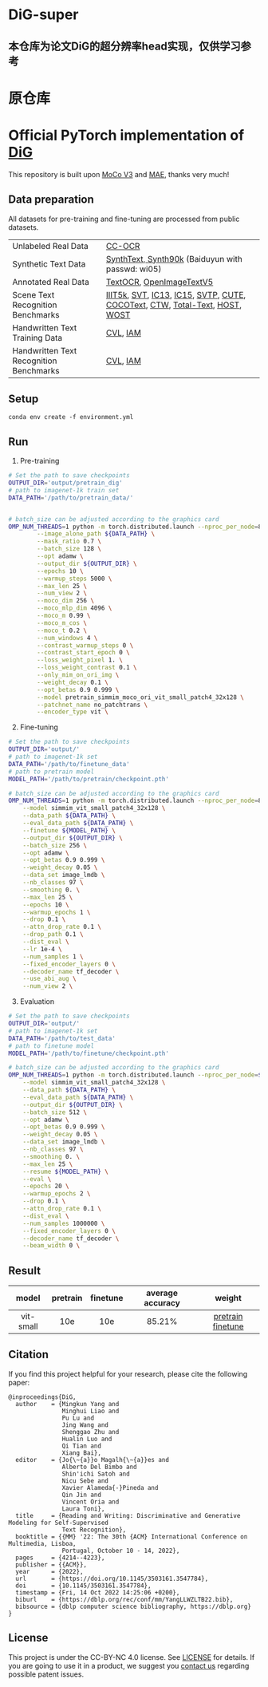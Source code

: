 # DiG-super
## 本仓库为论文DiG的超分辨率head实现，仅供学习参考
# 原仓库
# Official PyTorch implementation of [DiG](https://arxiv.org/pdf/2207.00193)

This repository is built upon [MoCo V3](https://github.com/facebookresearch/moco-v3) and [MAE](https://github.com/pengzhiliang/MAE-pytorch), thanks very much!

## Data preparation
All datasets for pre-training and fine-tuning are processed from public datasets.

<table>
<tbody>
  <tr>
    <td>Unlabeled Real Data</td>
    <td><a href="https://1drv.ms/u/s!AgwG2MwdV23ckOhflPF53mo6a3lpsQ?e=6hoJv5" target="_blank" rel="noopener noreferrer">CC-OCR</a></td>
  </tr>
  <tr>
    <td>Synthetic Text Data</td>
    <td><a href="https://pan.baidu.com/s/1BMYb93u4gW_3GJdjBWSCSw&shfl=sharepset" target="_blank" rel="noopener noreferrer">SynthText, Synth90k</a> (Baiduyun with passwd: wi05)</td>
  </tr>
  <tr>
    <td>Annotated Real Data</td>
    <td><a href="https://1drv.ms/u/s!AgwG2MwdV23ckOdQdd4YekGsOUXGbw?e=qlbQRT" target="_blank" rel="noopener noreferrer">TextOCR</a>, <a href="https://1drv.ms/u/s!AgwG2MwdV23ckOdRteE0zcxINnlfJA?e=1iW92G" target="_blank" rel="noopener noreferrer">OpenImageTextV5</a></td>
  </tr>
  <tr>
    <td>Scene Text Recognition Benchmarks</td>
    <td><a href="https://1drv.ms/u/s!AgwG2MwdV23ckOhvBLdfDlYLNJaiIw?e=vh9krZ" target="_blank" rel="noopener noreferrer">IIIT5k</a>, <a href="https://1drv.ms/u/s!AgwG2MwdV23ckOhyQn60SzFI97IAeQ?e=Pk8rlZ" target="_blank" rel="noopener noreferrer">SVT</a>, <a href="https://1drv.ms/u/s!AgwG2MwdV23ckOhsX6uSXU9yLqjeoA?e=bes8bp" target="_blank" rel="noopener noreferrer">IC13</a>, <a href="https://1drv.ms/u/s!AgwG2MwdV23ckOhuy6ebkDhU3i5vcQ?e=t1XQN6" target="_blank" rel="noopener noreferrer">IC15</a>, <a href="https://1drv.ms/u/s!AgwG2MwdV23ckOhzwW9jeK0zajRwiA?e=ibLDvC" target="_blank" rel="noopener noreferrer">SVTP</a>, <a href="https://1drv.ms/u/s!AgwG2MwdV23ckOhq0MJ4-jHDq9gFaw?e=uaxaEX" target="_blank" rel="noopener noreferrer">CUTE</a>, <a href="https://1drv.ms/u/s!AgwG2MwdV23ckOhoiwC5wf4eC9kYoQ?e=oXzZNF" target="_blank" rel="noopener noreferrer">COCOText</a>, <a href="https://1drv.ms/u/s!AgwG2MwdV23ckOhp6ddoyLetHu2yaA?e=qTdZEc" target="_blank" rel="noopener noreferrer">CTW</a>, <a href="https://1drv.ms/u/s!AgwG2MwdV23ckOh02A7vn9kfCmuYjg?e=kkxmf6" target="_blank" rel="noopener noreferrer">Total-Text</a>, <a href="https://1drv.ms/u/s!AgwG2MwdV23ckOhw2Aj0lquBf3eGzA?e=pcFEth" target="_blank" rel="noopener noreferrer">HOST</a>, <a href="https://1drv.ms/u/s!AgwG2MwdV23ckOhxVi_7kppEkFMz2A?e=lKYfUY" target="_blank" rel="noopener noreferrer">WOST</a></td>
  </tr>
  <tr>
    <td>Handwritten Text Training Data</td>
    <td><a href="https://1drv.ms/u/s!AgwG2MwdV23ckOk19H2ZZLnzyGAf2g?e=w2WhRW" target="_blank" rel="noopener noreferrer">CVL</a>, <a href="https://1drv.ms/u/s!AgwG2MwdV23ckOh2pA6j5AL0Z0sVxQ?e=uNittd" target="_blank" rel="noopener noreferrer">IAM</a></td>
  </tr>
  <tr>
    <td>Handwritten Text Recognition Benchmarks</td>
    <td><a href="https://1drv.ms/u/s!AgwG2MwdV23ckOh4TIU1rmbcMSI2kg?e=jayq60" target="_blank" rel="noopener noreferrer">CVL</a>, <a href="https://1drv.ms/u/s!AgwG2MwdV23ckOh7VJ8vmfd7S_asCw?e=kdELCq" target="_blank" rel="noopener noreferrer">IAM</a></td>
  </tr>
</tbody>
</table>

## Setup

```
conda env create -f environment.yml
```

## Run
1. Pre-training
```bash
# Set the path to save checkpoints
OUTPUT_DIR='output/pretrain_dig'
# path to imagenet-1k train set
DATA_PATH='/path/to/pretrain_data/'


# batch_size can be adjusted according to the graphics card
OMP_NUM_THREADS=1 python -m torch.distributed.launch --nproc_per_node=8 run_mae_pretraining_moco.py \
        --image_alone_path ${DATA_PATH} \
        --mask_ratio 0.7 \
        --batch_size 128 \
        --opt adamw \
        --output_dir ${OUTPUT_DIR} \
        --epochs 10 \
        --warmup_steps 5000 \
        --max_len 25 \
        --num_view 2 \
        --moco_dim 256 \
        --moco_mlp_dim 4096 \
        --moco_m 0.99 \
        --moco_m_cos \
        --moco_t 0.2 \
        --num_windows 4 \
        --contrast_warmup_steps 0 \
        --contrast_start_epoch 0 \
        --loss_weight_pixel 1. \
        --loss_weight_contrast 0.1 \
        --only_mim_on_ori_img \
        --weight_decay 0.1 \
        --opt_betas 0.9 0.999 \
        --model pretrain_simmim_moco_ori_vit_small_patch4_32x128 \
        --patchnet_name no_patchtrans \
        --encoder_type vit \
```

2. Fine-tuning
```bash
# Set the path to save checkpoints
OUTPUT_DIR='output/'
# path to imagenet-1k set
DATA_PATH='/path/to/finetune_data'
# path to pretrain model
MODEL_PATH='/path/to/pretrain/checkpoint.pth'

# batch_size can be adjusted according to the graphics card
OMP_NUM_THREADS=1 python -m torch.distributed.launch --nproc_per_node=8 --master_port 10041 run_class_finetuning.py \
    --model simmim_vit_small_patch4_32x128 \
    --data_path ${DATA_PATH} \
    --eval_data_path ${DATA_PATH} \
    --finetune ${MODEL_PATH} \
    --output_dir ${OUTPUT_DIR} \
    --batch_size 256 \
    --opt adamw \
    --opt_betas 0.9 0.999 \
    --weight_decay 0.05 \
    --data_set image_lmdb \
    --nb_classes 97 \
    --smoothing 0. \
    --max_len 25 \
    --epochs 10 \
    --warmup_epochs 1 \
    --drop 0.1 \
    --attn_drop_rate 0.1 \
    --drop_path 0.1 \
    --dist_eval \
    --lr 1e-4 \
    --num_samples 1 \
    --fixed_encoder_layers 0 \
    --decoder_name tf_decoder \
    --use_abi_aug \
    --num_view 2 \
```

3. Evaluation
```bash
# Set the path to save checkpoints
OUTPUT_DIR='output/'
# path to imagenet-1k set
DATA_PATH='/path/to/test_data'
# path to finetune model
MODEL_PATH='/path/to/finetune/checkpoint.pth'

# batch_size can be adjusted according to the graphics card
OMP_NUM_THREADS=1 python -m torch.distributed.launch --nproc_per_node=$opt_nproc_per_node --master_port 10040 run_class_finetuning.py \
    --model simmim_vit_small_patch4_32x128 \
    --data_path ${DATA_PATH} \
    --eval_data_path ${DATA_PATH} \
    --output_dir ${OUTPUT_DIR} \
    --batch_size 512 \
    --opt adamw \
    --opt_betas 0.9 0.999 \
    --weight_decay 0.05 \
    --data_set image_lmdb \
    --nb_classes 97 \
    --smoothing 0. \
    --max_len 25 \
    --resume ${MODEL_PATH} \
    --eval \
    --epochs 20 \
    --warmup_epochs 2 \
    --drop 0.1 \
    --attn_drop_rate 0.1 \
    --dist_eval \
    --num_samples 1000000 \
    --fixed_encoder_layers 0 \
    --decoder_name tf_decoder \
    --beam_width 0 \
```

## Result

|   model  | pretrain | finetune | average accuracy | weight |
|:--------:|:--------:|:--------:|:--------:| :--------:|
| vit-small |   10e   |   10e   |   85.21%  | [pretrain](https://1drv.ms/u/s!AgwG2MwdV23ckOhlLmStGZ03RSQLMA?e=WN9fJ9) [finetune](https://1drv.ms/u/s!AgwG2MwdV23ckOhm29tonOUPja4yXQ?e=ed3Cfs)|


## Citation
If you find this project helpful for your research, please cite the following paper:

```
@inproceedings{DiG,
  author    = {Mingkun Yang and
               Minghui Liao and
               Pu Lu and
               Jing Wang and
               Shenggao Zhu and
               Hualin Luo and
               Qi Tian and
               Xiang Bai},
  editor    = {Jo{\~{a}}o Magalh{\~{a}}es and
               Alberto Del Bimbo and
               Shin'ichi Satoh and
               Nicu Sebe and
               Xavier Alameda{-}Pineda and
               Qin Jin and
               Vincent Oria and
               Laura Toni},
  title     = {Reading and Writing: Discriminative and Generative Modeling for Self-Supervised
               Text Recognition},
  booktitle = {{MM} '22: The 30th {ACM} International Conference on Multimedia, Lisboa,
               Portugal, October 10 - 14, 2022},
  pages     = {4214--4223},
  publisher = {{ACM}},
  year      = {2022},
  url       = {https://doi.org/10.1145/3503161.3547784},
  doi       = {10.1145/3503161.3547784},
  timestamp = {Fri, 14 Oct 2022 14:25:06 +0200},
  biburl    = {https://dblp.org/rec/conf/mm/YangLLWZLTB22.bib},
  bibsource = {dblp computer science bibliography, https://dblp.org}
}
```

## License
This project is under the CC-BY-NC 4.0 license. See [LICENSE](https://github.com/ayumiymk/DiG/blob/main/LICENSE) for details. If you are going to use it in a product, we suggest you [contact us](xbai@hust.edu.cn) regarding possible patent issues.
